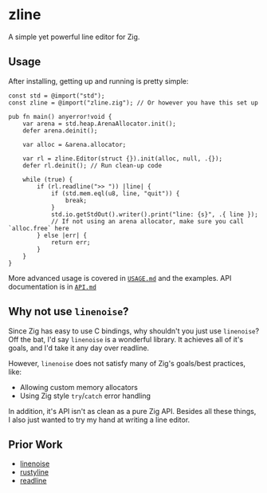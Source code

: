 # zline

A simple yet powerful line editor for Zig.

## Usage

After installing, getting up and running is pretty simple:

```zig
const std = @import("std");
const zline = @import("zline.zig"); // Or however you have this set up

pub fn main() anyerror!void {
    var arena = std.heap.ArenaAllocator.init();
    defer arena.deinit();

    var alloc = &arena.allocator;

    var rl = zline.Editor(struct {}).init(alloc, null, .{});
    defer rl.deinit(); // Run clean-up code

    while (true) {
        if (rl.readline(">> ")) |line| {
            if (std.mem.eql(u8, line, "quit")) {
                break;
            }
            std.io.getStdOut().writer().print("line: {s}", .{ line });
            // If not using an arena allocator, make sure you call `alloc.free` here
        } else |err| {
            return err;
        }
    }
}
```

More advanced usage is covered in [`USAGE.md`](/USAGE.md) and the examples. API documentation is in [`API.md`](/API.md)

## Why not use `linenoise`?

Since Zig has easy to use C bindings, why shouldn't you just use `linenoise`? Off the bat, I'd say `linenoise` is a wonderful library. It achieves all of it's goals, and I'd take it any day over readline.

However, `linenoise` does not satisfy many of Zig's goals/best practices, like:

- Allowing custom memory allocators
- Using Zig style `try`/`catch` error handling

In addition, it's API isn't as clean as a pure Zig API. Besides all these things, I also just wanted to try my hand at writing a line editor.

## Prior Work

- [linenoise](https://github.com/antirez/linenoise/)
- [rustyline](https://docs.rs/rustyline/9.0.0/rustyline/)
- [readline](https://tiswww.case.edu/php/chet/readline/rltop.html)
